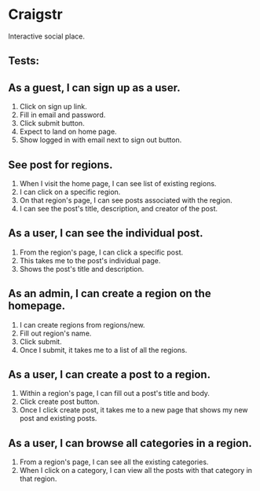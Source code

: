 # Craigstr

Interactive social place.

## Tests:

## As a guest, I can sign up as a user.

1. Click on sign up link.
2. Fill in email and password.
3. Click submit button.
4. Expect to land on home page.
5. Show logged in with email next to sign out button.

## See post for regions.

1. When I visit the home page, I can see list of existing regions.
2. I can click on a specific region.
3. On that region's page, I can see posts associated with the region.
4. I can see the post's title, description, and creator of the post.

## As a user, I can see the individual post.

1. From the region's page, I can click a specific post.
2. This takes me to the post's individual page.
3. Shows the post's title and description.

## As an admin, I can create a region on the homepage.

1. I can create regions from regions/new.
2. Fill out region's name.
3. Click submit.
4. Once I submit, it takes me to a list of all the regions.

## As a user, I can create a post to a region.

1. Within a region's page, I can fill out a post's title and body.
2. Click create post button.
3. Once I click create post, it takes me to a new page that shows my new post
and existing posts.

## As a user, I can browse all categories in a region.

1. From a region's page, I can see all the existing categories.
2. When I click on a category, I can view all the posts with that category in
   that region.

